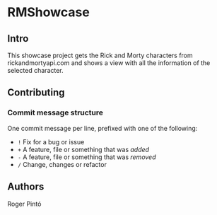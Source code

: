 # RMShowcase

## Intro

This showcase project gets the Rick and Morty characters from rickandmortyapi.com and shows a view with all the information of the selected character.

## Contributing

### Commit message structure

One commit message per line, prefixed with one of the following:
- `!` Fix for a bug or issue
- `+` A feature, file or something that was *added*
- `-` A feature, file or something that was *removed*
- `/` Change, changes or refactor

## Authors

Roger Pintó
